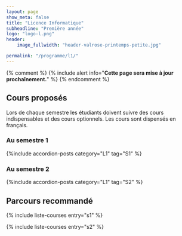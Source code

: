```yaml
---
layout: page
show_meta: false
title: "Licence Informatique"
subheadline: "Première année"
logo: "logo-l.png"
header:
    image_fullwidth: "header-valrose-printemps-petite.jpg"

permalink: "/programme/l1/"
---
```


{% comment %}
{% include alert info="<b>Cette page sera mise à jour prochaînement.</b>" %}
{% endcomment %}

## Cours proposés ##

Lors de chaque semestre les étudiants doivent suivre des cours indispensables et des cours optionnels.
Les cours sont dispensés en français.

### Au semestre 1 ###
{%include accordion-posts category="L1" tag="S1" %}

### Au semestre 2 ###
{%include accordion-posts category="L1" tag="S2" %}

## Parcours recommandé ##

{% include liste-courses entry="s1" %}

{% include liste-courses entry="s2" %}
